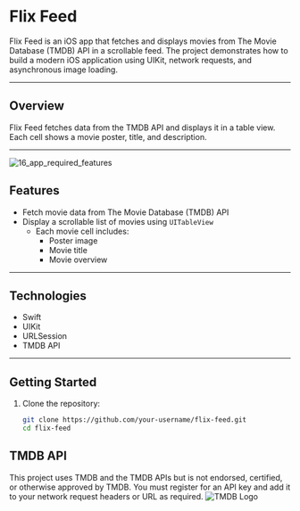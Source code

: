 # Flix Feed

Flix Feed is an iOS app that fetches and displays movies from The Movie Database (TMDB) API in a scrollable feed. The project demonstrates how to build a modern iOS application using UIKit, network requests, and asynchronous image loading.

---

## Overview

Flix Feed fetches data from the TMDB API and displays it in a table view. Each cell shows a movie poster, title, and description.

---
![16_app_required_features](https://user-images.githubusercontent.com/11927517/223374834-93edad78-9273-45d1-9d42-50ece5bb5b51.gif)
## Features

- Fetch movie data from The Movie Database (TMDB) API
- Display a scrollable list of movies using `UITableView`
  - Each movie cell includes:
    - Poster image
    - Movie title
    - Movie overview

---

## Technologies

- Swift
- UIKit
- URLSession
- TMDB API

---

## Getting Started

1. Clone the repository:
   ```bash
   git clone https://github.com/your-username/flix-feed.git
   cd flix-feed

## TMDB API
This project uses TMDB and the TMDB APIs but is not endorsed, certified, or otherwise approved by TMDB. You must register for an API key and add it to your network request headers or URL as required. 
![TMDB Logo](https://www.themoviedb.org/assets/2/v4/logos/v2/blue_square_2-d537fb228cf3ded904ef09b136fe3fec72548ebc1fea3fbbd1ad9e36364db38b.svg)
